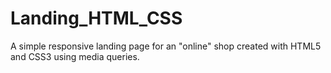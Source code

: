 # Landing_HTML_CSS

A simple responsive landing page for an "online" shop created with HTML5 and CSS3 using media queries.

